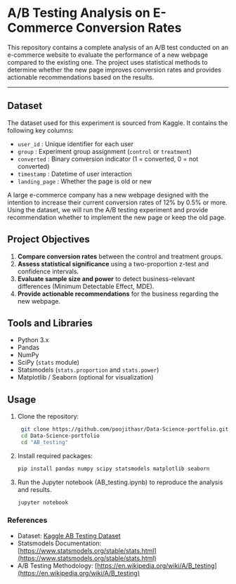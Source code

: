 # A/B Testing Analysis on E-Commerce Conversion Rates

This repository contains a complete analysis of an A/B test conducted on an e-commerce website to evaluate the performance of a new webpage compared to the existing one. The project uses statistical methods to determine whether the new page improves conversion rates and provides actionable recommendations based on the results.

---

## Dataset

The dataset used for this experiment is sourced from Kaggle. 
It contains the following key columns:  
- `user_id` : Unique identifier for each user  
- `group` : Experiment group assignment (`control` or `treatment`)  
- `converted` : Binary conversion indicator (1 = converted, 0 = not converted)  
- `timestamp` : Datetime of user interaction
- `landing_page` : Whether the page is old or new

A large e-commerce company has a new webpage designed with the intention to increase their current conversion rates of 12% by 0.5% or more. Using the dataset, we will run the A/B testing experiment and provide recommendation whether to implement the new page or keep the old page.

## Project Objectives

1. **Compare conversion rates** between the control and treatment groups.  
2. **Assess statistical significance** using a two-proportion z-test and confidence intervals.  
3. **Evaluate sample size and power** to detect business-relevant differences (Minimum Detectable Effect, MDE).  
4. **Provide actionable recommendations** for the business regarding the new webpage.

## Tools and Libraries

- Python 3.x  
- Pandas  
- NumPy  
- SciPy (`stats` module)  
- Statsmodels (`stats.proportion` and `stats.power`)  
- Matplotlib / Seaborn (optional for visualization)  

## Usage

1. Clone the repository:
   ```bash
    git clone https://github.com/poojithasr/Data-Science-portfolio.git
    cd Data-Science-portfolio
    cd "AB_testing"

2. Install required packages:
   ```bash
   pip install pandas numpy scipy statsmodels matplotlib seaborn

3. Run the Jupyter notebook (AB_testing.ipynb) to reproduce the analysis and results.
   ```bash
   jupyter notebook

### References

- Dataset: [Kaggle AB Testing Dataset](https://www.kaggle.com/datasets/zhangluyuan/ab-testing/data)  
- Statsmodels Documentation: [https://www.statsmodels.org/stable/stats.html](https://www.statsmodels.org/stable/stats.html)  
- A/B Testing Methodology: [https://en.wikipedia.org/wiki/A/B_testing](https://en.wikipedia.org/wiki/A/B_testing)

